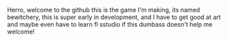 Herro, welcome to the github
this is the game I'm making, its named bewitchery, this is super early in development, and I have to get good at art and maybe even have to learn fl sstudio if this dumbass doesn't help me
welcome!
